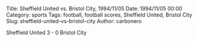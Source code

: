 Title: Sheffield United vs. Bristol City, 1994/11/05
Date: 1994/11/05 00:00
Category: sports
Tags: football, football scores, Sheffield United, Bristol City
Slug: sheffield-united-vs-bristol-city
Author: carbonero


Sheffield United 3 - 0 Bristol City
